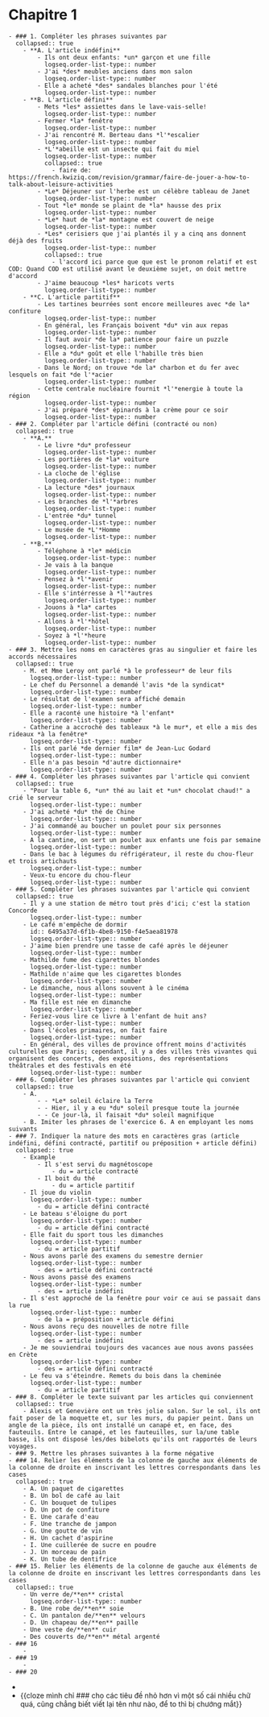 # Chapitre 1
	- ### 1. Compléter les phrases suivantes par
	  collapsed:: true
		- **A. L'article indéfini**
			- Ils ont deux enfants: *un* garçon et une fille
			  logseq.order-list-type:: number
			- J'ai *des* meubles anciens dans mon salon
			  logseq.order-list-type:: number
			- Elle a acheté *des* sandales blanches pour l'été
			  logseq.order-list-type:: number
		- **B. L'article défini**
			- Mets *les* assiettes dans le lave-vais-selle!
			  logseq.order-list-type:: number
			- Fermer *la* fenêtre
			  logseq.order-list-type:: number
			- J'ai rencontré M. Berteau dans *l'*escalier
			  logseq.order-list-type:: number
			- *L'*abeille est un insecte qui fait du miel
			  logseq.order-list-type:: number
			  collapsed:: true
				- faire de: https://french.kwiziq.com/revision/grammar/faire-de-jouer-a-how-to-talk-about-leisure-activities
			- *Le* Déjeuner sur l'herbe est un célèbre tableau de Janet
			  logseq.order-list-type:: number
			- Tout *le* monde se plaint de *la* hausse des prix
			  logseq.order-list-type:: number
			- *Le* haut de *la* montagne est couvert de neige
			  logseq.order-list-type:: number
			- *Les* cerisiers que j'ai plantés il y a cinq ans donnent déjà des fruits
			  logseq.order-list-type:: number
			  collapsed:: true
				- l'accord ici parce que que est le pronom relatif et est COD: Quand COD est utilisé avant le deuxième sujet, on doit mettre d'accord
			- J'aime beaucoup *les* haricots verts
			  logseq.order-list-type:: number
		- **C. L'article partitif**
			- Les tartines beurrées sont encore meilleures avec *de la* confiture
			  logseq.order-list-type:: number
			- En général, les Français boivent *du* vin aux repas
			  logseq.order-list-type:: number
			- Il faut avoir *de la* patience pour faire un puzzle
			  logseq.order-list-type:: number
			- Elle a *du* goût et elle l'habille très bien
			  logseq.order-list-type:: number
			- Dans le Nord; on trouve *de la* charbon et du fer avec lesquels on fait *de l'*acier
			  logseq.order-list-type:: number
			- Cette centrale nucléaire fournit *l'*energie à toute la région
			  logseq.order-list-type:: number
			- J'ai préparé *des* épinards à la crème pour ce soir
			  logseq.order-list-type:: number
	- ### 2. Compléter par l'article défini (contracté ou non)
	  collapsed:: true
		- **A.**
			- Le livre *du* professeur
			  logseq.order-list-type:: number
			- Les portières de *la* voiture
			  logseq.order-list-type:: number
			- La cloche de l'église 
			  logseq.order-list-type:: number
			- La lecture *des* journaux
			  logseq.order-list-type:: number
			- Les branches de *l'*arbres
			  logseq.order-list-type:: number
			- L'entrée *du* tunnel 
			  logseq.order-list-type:: number
			- Le musée de *L'*Homme
			  logseq.order-list-type:: number
		- **B.**
			- Téléphone à *le* médicin
			  logseq.order-list-type:: number
			- Je vais à la banque 
			  logseq.order-list-type:: number
			- Pensez à *l'*avenir
			  logseq.order-list-type:: number
			- Elle s'intérresse à *l'*autres
			  logseq.order-list-type:: number
			- Jouons à *la* cartes
			  logseq.order-list-type:: number
			- Allons à *l'*hôtel
			  logseq.order-list-type:: number
			- Soyez à *l'*heure
			  logseq.order-list-type:: number
	- ### 3. Mettre les noms en caractères gras au singulier et faire les accords nécessaires
	  collapsed:: true
		- M. et Mme Leroy ont parlé *à le professeur* de leur fils
		  logseq.order-list-type:: number
		- Le chef du Personnel a demandé l'avis *de la syndicat*
		  logseq.order-list-type:: number
		- Le résultat de l'examen sera affiché demain
		  logseq.order-list-type:: number
		- Elle a raconté une histoire *à l'enfant*
		  logseq.order-list-type:: number
		- Catherine a accroché des tableaux *à le mur*, et elle a mis des rideaux *à la fenêtre*
		  logseq.order-list-type:: number
		- Ils ont parlé *de dernier film* de Jean-Luc Godard
		  logseq.order-list-type:: number
		- Elle n'a pas besoin *d'autre dictionnaire*
		  logseq.order-list-type:: number
	- ### 4. Compléter les phrases suivantes par l'article qui convient
	  collapsed:: true
		- "Pour la table 6, *un* thé au lait et *un* chocolat chaud!" a crié le serveur
		  logseq.order-list-type:: number
		- J'ai acheté *du* thé de Chine
		  logseq.order-list-type:: number
		- J'ai commandé au boucher un poulet pour six personnes
		  logseq.order-list-type:: number
		- A la cantine, on sert un poulet aux enfants une fois par semaine
		  logseq.order-list-type:: number
		- Dans le bac à légumes du réfrigérateur, il reste du chou-fleur et trois artichauts
		  logseq.order-list-type:: number
		- Veux-tu encore du chou-fleur
		  logseq.order-list-type:: number
	- ### 5. Compléter les phrases suivantes par l'article qui convient
	  collapsed:: true
		- Il y a une station de métro tout près d'ici; c'est la station Concorde
		  logseq.order-list-type:: number
		- Le café m'empêche de dormir
		  id:: 6495a37d-6f1b-4be8-9150-f4e5aea81978
		  logseq.order-list-type:: number
		- J'aime bien prendre une tasse de café après le déjeuner
		  logseq.order-list-type:: number
		- Mathilde fume des cigarettes blondes
		  logseq.order-list-type:: number
		- Mathilde n'aime que les cigarettes blondes
		  logseq.order-list-type:: number
		- Le dimanche, nous allons souvent à le cinéma
		  logseq.order-list-type:: number
		- Ma fille est née en dimanche
		  logseq.order-list-type:: number
		- Feriez-vous lire ce livre à l'enfant de huit ans?
		  logseq.order-list-type:: number
		- Dans l'écoles primaires, on fait faire 
		  logseq.order-list-type:: number
		- En général, des villes de province offrent moins d'activités culturelles que Paris; cependant, il y a des villes très vivantes qui organisent des concerts, des expositions, des représentations théâtrales et des festivals en été
		  logseq.order-list-type:: number
	- ### 6. Compléter les phrases suivantes par l'article qui convient
	  collapsed:: true
		- A.
			- - *Le* soleil éclaire la Terre
			- - Hier, il y a eu *du* soleil presque toute la journée
			- - Ce jour-là, il faisait *du* soleil magnifique
		- B. Imiter les phrases de l'exercice 6. A en employant les noms suivants
	- ### 7. Indiquer la nature des mots en caractères gras (article indéfini, défini contracté, partitif ou préposition + article défini)
	  collapsed:: true
		- Example
			- Il s'est servi du magnétoscope
				- du = article contracté
			- Il boit du thé
				- du = article partitif
		- Il joue du violin
		  logseq.order-list-type:: number
			- du = article défini contracté
		- Le bateau s'éloigne du port
		  logseq.order-list-type:: number
			- du = article défini contracté
		- Elle fait du sport tous les dimanches
		  logseq.order-list-type:: number
			- du = article partitif
		- Nous avons parlé des examens du semestre dernier
		  logseq.order-list-type:: number
			- des = article défini contracté
		- Nous avons passé des examens
		  logseq.order-list-type:: number
			- des = article indéfini
		- Il s'est approché de la fenêtre pour voir ce aui se passait dans la rue
		  logseq.order-list-type:: number
			- de la = préposition + article défini
		- Nous avons reçu des nouvelles de notre fille
		  logseq.order-list-type:: number
			- des = article indéfini
		- Je me souviendrai toujours des vacances aue nous avons passées en Crète
		  logseq.order-list-type:: number
			- des = article défini contracté
		- Le feu va s'éteindre. Remets du bois dans la cheminée
		  logseq.order-list-type:: number
			- du = article partitif
	- ### 8. Compléter le texte suivant par les articles qui conviennent
	  collapsed:: true
		- Alexis et Genevière ont un très jolie salon. Sur le sol, ils ont fait poser de la moquette et, sur les murs, du papier peint. Dans un angle de la pièce, ils ont installé un canapé et, en face, des fauteuils. Entre le canapé, et les fauteuilles, sur la/une table basse, ils ont disposé les/des bibelots qu'ils ont rapportés de leurs voyages.
	- ### 9. Mettre les phrases suivantes à la forme négative
	- ### 14. Relier les éléments de la colonne de gauche aux éléments de la colonne de droite en inscrivant les lettres correspondants dans les cases
	  collapsed:: true
		- A. Un paquet de cigarettes
		- B. Un bol de café au lait
		- C. Un bouquet de tulipes
		- D. Un pot de confiture
		- E. Une carafe d'eau
		- F. Une tranche de jampon
		- G. Une goutte de vin
		- H. Un cachet d'aspirine
		- I. Une cuillerée de sucre en poudre
		- J. Un morceau de pain
		- K. Un tube de dentifrice
	- ### 15. Relier les éléments de la colonne de gauche aux éléments de la colonne de droite en inscrivant les lettres correspondants dans les cases
	  collapsed:: true
		- Un verre de/**en** cristal
		  logseq.order-list-type:: number
		- B. Une robe de/**en** soie
		- C. Un pantalon de/**en** velours
		- D. Un chapeau de/**en** paille
		- Une veste de/**en** cuir
		- Des couverts de/**en** métal argenté
	- ### 16
		-
	- ### 19
		-
	- ### 20
-
- {{cloze mình chỉ ### cho các tiêu đề nhỏ hơn vì một số cái nhiều chữ quá, cũng chẳng biết viết lại tên như nào, để to thì bị chướng mắt}}